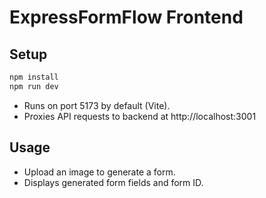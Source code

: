 # ExpressFormFlow Frontend

## Setup

```sh
npm install
npm run dev
```

- Runs on port 5173 by default (Vite).
- Proxies API requests to backend at http://localhost:3001

## Usage
- Upload an image to generate a form.
- Displays generated form fields and form ID. 